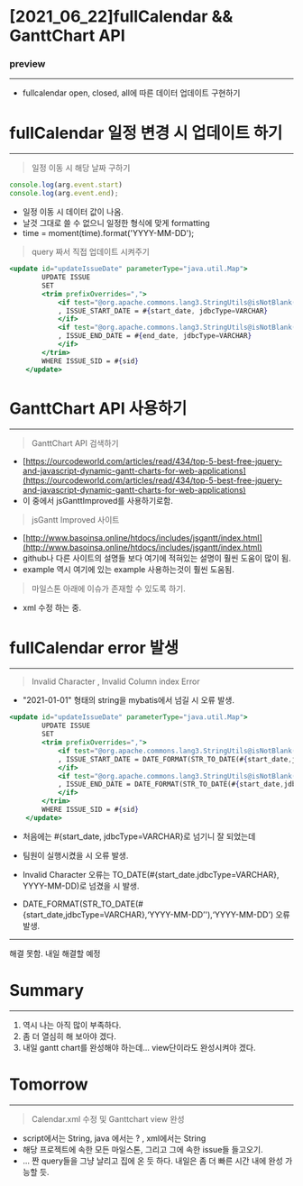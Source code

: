 # [2021_06_22]fullCalendar && GanttChart API

### preview

---

- fullcalendar open, closed, all에 따른 데이터 업데이트 구현하기

# fullCalendar 일정 변경 시 업데이트 하기

---

> 일정 이동 시 해당 날짜 구하기

```jsx
console.log(arg.event.start)
console.log(arg.event.end);
```

- 일정 이동 시 데이터 값이 나옴.
- 날것 그대로 쓸 수 없으니 일정한 형식에 맞게 formatting
- time = moment(time).format('YYYY-MM-DD');

> query 짜서 직접 업데이트 시켜주기

```jsx
<update id="updateIssueDate" parameterType="java.util.Map">
		UPDATE ISSUE
		SET 
		<trim prefixOverrides=",">
		 	<if test="@org.apache.commons.lang3.StringUtils@isNotBlank(start_date)">
		    , ISSUE_START_DATE = #{start_date, jdbcType=VARCHAR}
		    </if>
		    <if test="@org.apache.commons.lang3.StringUtils@isNotBlank(end_date)">
			, ISSUE_END_DATE = #{end_date, jdbcType=VARCHAR}
			</if>
	    </trim>
		WHERE ISSUE_SID = #{sid}
	</update>
```

# GanttChart API 사용하기

---

> GanttChart API 검색하기

- [https://ourcodeworld.com/articles/read/434/top-5-best-free-jquery-and-javascript-dynamic-gantt-charts-for-web-applications](https://ourcodeworld.com/articles/read/434/top-5-best-free-jquery-and-javascript-dynamic-gantt-charts-for-web-applications)
- 이 중에서 jsGanttImproved를 사용하기로함.

> jsGantt Improved 사이트

- [http://www.basoinsa.online/htdocs/includes/jsgantt/index.html](http://www.basoinsa.online/htdocs/includes/jsgantt/index.html)
- github나 다른 사이트의 설명들 보다 여기에 적혀있는 설명이 훨씬 도움이 많이 됨.
- example 역시 여기에 있는 example 사용하는것이 훨씬 도움됨.

> 마일스톤 아래에 이슈가 존재할 수 있도록 하기.

- xml 수정 하는 중.

# fullCalendar error 발생

---

> Invalid Character ,  Invalid Column index Error

- "2021-01-01" 형태의 string을 mybatis에서 넘길 시 오류 발생.

```jsx
<update id="updateIssueDate" parameterType="java.util.Map">
		UPDATE ISSUE
		SET 
		<trim prefixOverrides=",">
		 	<if test="@org.apache.commons.lang3.StringUtils@isNotBlank(start_date)">
		    , ISSUE_START_DATE = DATE_FORMAT(STR_TO_DATE(#{start_date,jdbcType=VARCHAR},‘YYYY-MM-DD’'),‘YYYY-MM-DD’)
		    </if>
		    <if test="@org.apache.commons.lang3.StringUtils@isNotBlank(end_date)">
			, ISSUE_END_DATE = DATE_FORMAT(STR_TO_DATE(#{start_date,jdbcType=VARCHAR},‘YYYY-MM-DD’'),‘YYYY-MM-DD’)
			</if>
	    </trim>
		WHERE ISSUE_SID = #{sid}
	</update>
```

- 처음에는 #{start_date, jdbcType=VARCHAR}로 넘기니 잘 되었는데
- 팀원이 실행시켰을 시 오류 발생.

- Invalid Character 오류는 TO_DATE(#{start_date.jdbcType=VARCHAR}, YYYY-MM-DD)로 넘겼을 시 발생.
- DATE_FORMAT(STR_TO_DATE(#{start_date,jdbcType=VARCHAR},‘YYYY-MM-DD’'),‘YYYY-MM-DD’) 오류 발생.

---

해결 못함. 내일 해결할 예정

# Summary

---

1. 역시 나는 아직 많이 부족하다.
2. 좀 더 열심히 해 보아야 겠다.
3. 내일 gantt chart를 완성해야 하는데... view단이라도 완성시켜야 겠다.

# Tomorrow

---

> Calendar.xml 수정 및 Ganttchart view 완성

- script에서는 String,  java 에서는 ? , xml에서는 String
- 해당 프로젝트에 속한 모든 마일스톤, 그리고 그에 속한 issue들 들고오기.
- ... 짠 query들을 그냥 날리고 집에 온 듯 하다. 내일은 좀 더 빠른 시간 내에 완성 가능할 듯.